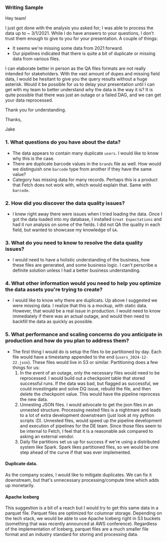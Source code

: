### Writing Sample

Hey team!

I just got done with the analysis you asked for; I was able to process the data up to ~ 3/1/2021.  While I do have answers to your questions, I don't trust them enough to give to you for your presentation. A couple of things:
* It seems we're missing some data from 2021 forward.  
* Our pipelines indicated that there is quite a bit of duplicate or missing data from various files. 

I can elaborate better in person as the QA files formats are not really intended for stakeholders. With the vast amount of dupes and missing field data, I would be hesitant to give you the query results without a huge asterisk. Would it be possible for us to delay your presentation until I can get with my team to better understand why the data is the way it is? It is quite possible that there was just an outage or a failed DAG, and we can get your data reprocessed.

Thank you for understanding.


Thanks,

Jake



### 1. What questions do you have about the data?
* The data appears to contain many duplicate `users`. I would like to know why this is the case. 
* There are duplicate barcode values in the `brands` file as well. How would we distinguish one `barcode` type from another if they have the same value?
* Category has missing data for many records. Perhaps this is a product that Fetch does not work with, which would explain that. Same with `barcode`.

### 2. How did you discover the data quality issues?
* I knew right away there were issues when I tried loading the data. Once I got the data loaded into my database, I installed `Great Expectations` and had it run analysis on some of the fields. I did not QA the quality in each field, but wanted to showcase my knowledge of `GA`.

### 3. What do you need to know to resolve the data quality issues?
* I would need to have a holistic understanding of the business, how these files are generated, and some business logic. I can't perscribe a definite solution unless I had a better business understanding. 

### 4. What other information would you need to help you optimize the data assets you're trying to create?
* I would like to know why there are duplicats. Up above I suggested we were missing data. I realize that this is a mockup, with static data. However, that would be a real issue in production. I would need to know immediately if there was an actual outage, and would then need to backfill the data as quickly as possible.

### 5. What performance and scaling concerns do you anticipate in production and how do you plan to address them?
* The first thing I would do is setup the files to be partitioned by day. Each file would have a timestamp appended to the end (`users_2024-12-22.json`). These files would live in S3 or similar. Partitioning does a few things for us:
    1. In the event of an outage, only the necessary files would need to be reprocessed. I would build out a checkpoint table that stored successful runs. If the data was bad, but flagged as successful, we could investingate and solve DQ issue, rebuild the file, and then delete the checkpoint value. This would have the pipeline reprocess the new data.
    2. Unnesting JSON files. I would advocate to get the json files in an unnested structure. Processing nested files is a nightmare and leads to a lot of extra development downstream (just look at my python scripts :D). Unnested files, would speed up the pipeline development and execution of pipelines for the DE team. Since those files seem to be internal to Fetch, I feel that it is a reasonable ask compared to asking an external vendor. 
    3. Daily file partitions set us up for success if we're using a distributed system like Spark. Spark likes partitioned files, so we would be one step ahead of the curve if that was ever implemented.
#### Duplicate data. 
As the company scales, I would like to mitigate duplicates. We can fix it downstream, but that's unnecessary processing/compute time which adds up monetarily.

#### Apache Iceberg
This suggestion is a bit of a reach but I would try to get this same data in a parquet file. Parquet files are optimized for columnar storage. Depending on the tech stack, we would be able to use Apache Iceberg right in S3 buckets (something that was recently announced at AWS conference). Regardless of the implementation of Iceberg, parquet files are a much smaller file format and an industry standard for storing and processing data. 